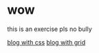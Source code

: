 # wow

this is an exercise pls no bully

[blog with css](http://vesterik.github.io/shibe/blog)
[blog with grid](http://vesterik.github.io/shibe/blog-grid)

